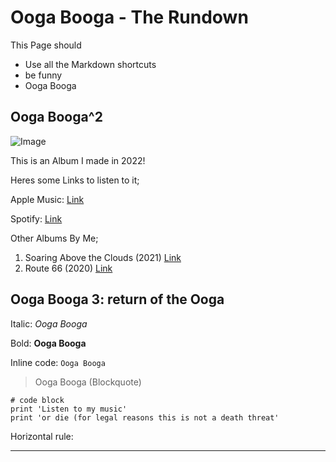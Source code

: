 # Ooga Booga - The Rundown
This Page should
* Use all the Markdown shortcuts
* be funny
* Ooga Booga

## Ooga Booga^2
![Image](https://m.media-amazon.com/images/I/51f9ZbJrPvL._UXNaN_FMjpg_QL85_.jpg)

This is an Album I made in 2022!

Heres some Links to listen to it;

Apple Music: [Link](https://music.apple.com/us/album/tales-under-the-twin-suns/1606414379)

Spotify: [Link](https://www.youtube.com/watch?v=dQw4w9WgXcQ)

Other Albums By Me;

1) Soaring Above the Clouds (2021) [Link](https://music.apple.com/us/album/soaring-above-the-clouds/1561540065)
2) Route 66 (2020) [Link](https://music.apple.com/us/album/route-66/1564035959)

## Ooga Booga 3: return of the Ooga
Italic: *Ooga Booga*

Bold: **Ooga Booga**

Inline code: `Ooga Booga`

> Ooga Booga (Blockquote)

```
# code block
print 'Listen to my music'
print 'or die (for legal reasons this is not a death threat'
```
Horizontal rule:

---
